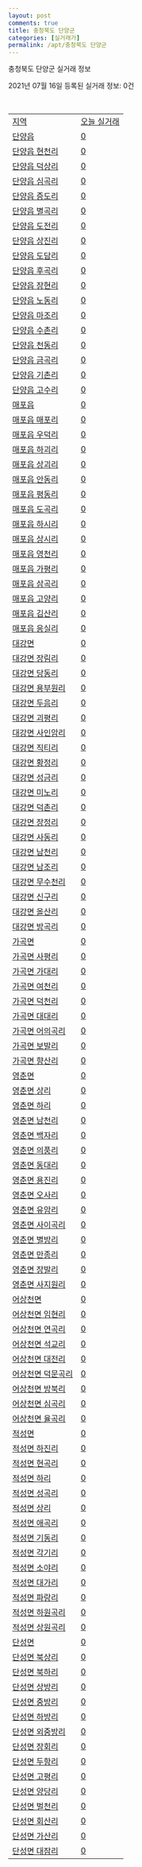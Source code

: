 ```yaml
---
layout: post
comments: true
title: 충청북도 단양군
categories: [실거래가]
permalink: /apt/충청북도 단양군
---
```


충청북도 단양군 실거래 정보

2021년 07월 16일 등록된 실거래 정보: 0건

<script type="text/javascript">
  google.charts.load('current', {'packages':['corechart']});
  google.charts.setOnLoadCallback(drawChart);

  function drawChart() {
    var data = google.visualization.arrayToDataTable([['거래일', '매매', '전월세', '전매'], ['20-07', 10, 8, 0], ['20-08', 7, 2, 0], ['20-09', 11, 2, 0], ['20-10', 10, 3, 0], ['20-11', 12, 2, 0], ['20-12', 12, 2, 0], ['21-01', 16, 2, 6], ['21-02', 13, 5, 60], ['21-03', 22, 5, 13], ['21-04', 15, 3, 8], ['21-05', 15, 0, 3], ['21-06', 24, 1, 0], ['21-07', 7, 0, 0]]);

    var options = {
      title: '최근 1년간 유형별 거래량 추이',
      legend: { position: 'bottom' }
    };

    var chart = new google.visualization.LineChart(document.getElementById('columnchart_material'));
    chart.draw(data, (options));
  }
</script>

<div id="columnchart_material" style="width: 95%; margin-left: -35px"></div>
<br>
<table class="sortable">
  <tr>
    <td><a href="#">지역</a></td>
    <td><a href="#">오늘 실거래</a></td>
  </tr>

  
  <tr class="item">
    <td><a href="충청북도 단양군 단양읍">단양읍</a></td>
    <td><a href="충청북도 단양군 단양읍">0</a></td>
  </tr>
    

  <tr class="item">
    <td><a href="충청북도 단양군 단양읍 현천리">단양읍 현천리</a></td>
    <td><a href="충청북도 단양군 단양읍 현천리">0</a></td>
  </tr>
    

  <tr class="item">
    <td><a href="충청북도 단양군 단양읍 덕상리">단양읍 덕상리</a></td>
    <td><a href="충청북도 단양군 단양읍 덕상리">0</a></td>
  </tr>
    

  <tr class="item">
    <td><a href="충청북도 단양군 단양읍 심곡리">단양읍 심곡리</a></td>
    <td><a href="충청북도 단양군 단양읍 심곡리">0</a></td>
  </tr>
    

  <tr class="item">
    <td><a href="충청북도 단양군 단양읍 증도리">단양읍 증도리</a></td>
    <td><a href="충청북도 단양군 단양읍 증도리">0</a></td>
  </tr>
    

  <tr class="item">
    <td><a href="충청북도 단양군 단양읍 별곡리">단양읍 별곡리</a></td>
    <td><a href="충청북도 단양군 단양읍 별곡리">0</a></td>
  </tr>
    

  <tr class="item">
    <td><a href="충청북도 단양군 단양읍 도전리">단양읍 도전리</a></td>
    <td><a href="충청북도 단양군 단양읍 도전리">0</a></td>
  </tr>
    

  <tr class="item">
    <td><a href="충청북도 단양군 단양읍 상진리">단양읍 상진리</a></td>
    <td><a href="충청북도 단양군 단양읍 상진리">0</a></td>
  </tr>
    

  <tr class="item">
    <td><a href="충청북도 단양군 단양읍 도담리">단양읍 도담리</a></td>
    <td><a href="충청북도 단양군 단양읍 도담리">0</a></td>
  </tr>
    

  <tr class="item">
    <td><a href="충청북도 단양군 단양읍 후곡리">단양읍 후곡리</a></td>
    <td><a href="충청북도 단양군 단양읍 후곡리">0</a></td>
  </tr>
    

  <tr class="item">
    <td><a href="충청북도 단양군 단양읍 장현리">단양읍 장현리</a></td>
    <td><a href="충청북도 단양군 단양읍 장현리">0</a></td>
  </tr>
    

  <tr class="item">
    <td><a href="충청북도 단양군 단양읍 노동리">단양읍 노동리</a></td>
    <td><a href="충청북도 단양군 단양읍 노동리">0</a></td>
  </tr>
    

  <tr class="item">
    <td><a href="충청북도 단양군 단양읍 마조리">단양읍 마조리</a></td>
    <td><a href="충청북도 단양군 단양읍 마조리">0</a></td>
  </tr>
    

  <tr class="item">
    <td><a href="충청북도 단양군 단양읍 수촌리">단양읍 수촌리</a></td>
    <td><a href="충청북도 단양군 단양읍 수촌리">0</a></td>
  </tr>
    

  <tr class="item">
    <td><a href="충청북도 단양군 단양읍 천동리">단양읍 천동리</a></td>
    <td><a href="충청북도 단양군 단양읍 천동리">0</a></td>
  </tr>
    

  <tr class="item">
    <td><a href="충청북도 단양군 단양읍 금곡리">단양읍 금곡리</a></td>
    <td><a href="충청북도 단양군 단양읍 금곡리">0</a></td>
  </tr>
    

  <tr class="item">
    <td><a href="충청북도 단양군 단양읍 기촌리">단양읍 기촌리</a></td>
    <td><a href="충청북도 단양군 단양읍 기촌리">0</a></td>
  </tr>
    

  <tr class="item">
    <td><a href="충청북도 단양군 단양읍 고수리">단양읍 고수리</a></td>
    <td><a href="충청북도 단양군 단양읍 고수리">0</a></td>
  </tr>
    

  <tr class="item">
    <td><a href="충청북도 단양군 매포읍">매포읍</a></td>
    <td><a href="충청북도 단양군 매포읍">0</a></td>
  </tr>
    

  <tr class="item">
    <td><a href="충청북도 단양군 매포읍 매포리">매포읍 매포리</a></td>
    <td><a href="충청북도 단양군 매포읍 매포리">0</a></td>
  </tr>
    

  <tr class="item">
    <td><a href="충청북도 단양군 매포읍 우덕리">매포읍 우덕리</a></td>
    <td><a href="충청북도 단양군 매포읍 우덕리">0</a></td>
  </tr>
    

  <tr class="item">
    <td><a href="충청북도 단양군 매포읍 하괴리">매포읍 하괴리</a></td>
    <td><a href="충청북도 단양군 매포읍 하괴리">0</a></td>
  </tr>
    

  <tr class="item">
    <td><a href="충청북도 단양군 매포읍 상괴리">매포읍 상괴리</a></td>
    <td><a href="충청북도 단양군 매포읍 상괴리">0</a></td>
  </tr>
    

  <tr class="item">
    <td><a href="충청북도 단양군 매포읍 안동리">매포읍 안동리</a></td>
    <td><a href="충청북도 단양군 매포읍 안동리">0</a></td>
  </tr>
    

  <tr class="item">
    <td><a href="충청북도 단양군 매포읍 평동리">매포읍 평동리</a></td>
    <td><a href="충청북도 단양군 매포읍 평동리">0</a></td>
  </tr>
    

  <tr class="item">
    <td><a href="충청북도 단양군 매포읍 도곡리">매포읍 도곡리</a></td>
    <td><a href="충청북도 단양군 매포읍 도곡리">0</a></td>
  </tr>
    

  <tr class="item">
    <td><a href="충청북도 단양군 매포읍 하시리">매포읍 하시리</a></td>
    <td><a href="충청북도 단양군 매포읍 하시리">0</a></td>
  </tr>
    

  <tr class="item">
    <td><a href="충청북도 단양군 매포읍 상시리">매포읍 상시리</a></td>
    <td><a href="충청북도 단양군 매포읍 상시리">0</a></td>
  </tr>
    

  <tr class="item">
    <td><a href="충청북도 단양군 매포읍 영천리">매포읍 영천리</a></td>
    <td><a href="충청북도 단양군 매포읍 영천리">0</a></td>
  </tr>
    

  <tr class="item">
    <td><a href="충청북도 단양군 매포읍 가평리">매포읍 가평리</a></td>
    <td><a href="충청북도 단양군 매포읍 가평리">0</a></td>
  </tr>
    

  <tr class="item">
    <td><a href="충청북도 단양군 매포읍 삼곡리">매포읍 삼곡리</a></td>
    <td><a href="충청북도 단양군 매포읍 삼곡리">0</a></td>
  </tr>
    

  <tr class="item">
    <td><a href="충청북도 단양군 매포읍 고양리">매포읍 고양리</a></td>
    <td><a href="충청북도 단양군 매포읍 고양리">0</a></td>
  </tr>
    

  <tr class="item">
    <td><a href="충청북도 단양군 매포읍 김산리">매포읍 김산리</a></td>
    <td><a href="충청북도 단양군 매포읍 김산리">0</a></td>
  </tr>
    

  <tr class="item">
    <td><a href="충청북도 단양군 매포읍 응실리">매포읍 응실리</a></td>
    <td><a href="충청북도 단양군 매포읍 응실리">0</a></td>
  </tr>
    

  <tr class="item">
    <td><a href="충청북도 단양군 대강면">대강면</a></td>
    <td><a href="충청북도 단양군 대강면">0</a></td>
  </tr>
    

  <tr class="item">
    <td><a href="충청북도 단양군 대강면 장림리">대강면 장림리</a></td>
    <td><a href="충청북도 단양군 대강면 장림리">0</a></td>
  </tr>
    

  <tr class="item">
    <td><a href="충청북도 단양군 대강면 당동리">대강면 당동리</a></td>
    <td><a href="충청북도 단양군 대강면 당동리">0</a></td>
  </tr>
    

  <tr class="item">
    <td><a href="충청북도 단양군 대강면 용부원리">대강면 용부원리</a></td>
    <td><a href="충청북도 단양군 대강면 용부원리">0</a></td>
  </tr>
    

  <tr class="item">
    <td><a href="충청북도 단양군 대강면 두음리">대강면 두음리</a></td>
    <td><a href="충청북도 단양군 대강면 두음리">0</a></td>
  </tr>
    

  <tr class="item">
    <td><a href="충청북도 단양군 대강면 괴평리">대강면 괴평리</a></td>
    <td><a href="충청북도 단양군 대강면 괴평리">0</a></td>
  </tr>
    

  <tr class="item">
    <td><a href="충청북도 단양군 대강면 사인암리">대강면 사인암리</a></td>
    <td><a href="충청북도 단양군 대강면 사인암리">0</a></td>
  </tr>
    

  <tr class="item">
    <td><a href="충청북도 단양군 대강면 직티리">대강면 직티리</a></td>
    <td><a href="충청북도 단양군 대강면 직티리">0</a></td>
  </tr>
    

  <tr class="item">
    <td><a href="충청북도 단양군 대강면 황정리">대강면 황정리</a></td>
    <td><a href="충청북도 단양군 대강면 황정리">0</a></td>
  </tr>
    

  <tr class="item">
    <td><a href="충청북도 단양군 대강면 성금리">대강면 성금리</a></td>
    <td><a href="충청북도 단양군 대강면 성금리">0</a></td>
  </tr>
    

  <tr class="item">
    <td><a href="충청북도 단양군 대강면 미노리">대강면 미노리</a></td>
    <td><a href="충청북도 단양군 대강면 미노리">0</a></td>
  </tr>
    

  <tr class="item">
    <td><a href="충청북도 단양군 대강면 덕촌리">대강면 덕촌리</a></td>
    <td><a href="충청북도 단양군 대강면 덕촌리">0</a></td>
  </tr>
    

  <tr class="item">
    <td><a href="충청북도 단양군 대강면 장정리">대강면 장정리</a></td>
    <td><a href="충청북도 단양군 대강면 장정리">0</a></td>
  </tr>
    

  <tr class="item">
    <td><a href="충청북도 단양군 대강면 사동리">대강면 사동리</a></td>
    <td><a href="충청북도 단양군 대강면 사동리">0</a></td>
  </tr>
    

  <tr class="item">
    <td><a href="충청북도 단양군 대강면 남천리">대강면 남천리</a></td>
    <td><a href="충청북도 단양군 대강면 남천리">0</a></td>
  </tr>
    

  <tr class="item">
    <td><a href="충청북도 단양군 대강면 남조리">대강면 남조리</a></td>
    <td><a href="충청북도 단양군 대강면 남조리">0</a></td>
  </tr>
    

  <tr class="item">
    <td><a href="충청북도 단양군 대강면 무수천리">대강면 무수천리</a></td>
    <td><a href="충청북도 단양군 대강면 무수천리">0</a></td>
  </tr>
    

  <tr class="item">
    <td><a href="충청북도 단양군 대강면 신구리">대강면 신구리</a></td>
    <td><a href="충청북도 단양군 대강면 신구리">0</a></td>
  </tr>
    

  <tr class="item">
    <td><a href="충청북도 단양군 대강면 올산리">대강면 올산리</a></td>
    <td><a href="충청북도 단양군 대강면 올산리">0</a></td>
  </tr>
    

  <tr class="item">
    <td><a href="충청북도 단양군 대강면 방곡리">대강면 방곡리</a></td>
    <td><a href="충청북도 단양군 대강면 방곡리">0</a></td>
  </tr>
    

  <tr class="item">
    <td><a href="충청북도 단양군 가곡면">가곡면</a></td>
    <td><a href="충청북도 단양군 가곡면">0</a></td>
  </tr>
    

  <tr class="item">
    <td><a href="충청북도 단양군 가곡면 사평리">가곡면 사평리</a></td>
    <td><a href="충청북도 단양군 가곡면 사평리">0</a></td>
  </tr>
    

  <tr class="item">
    <td><a href="충청북도 단양군 가곡면 가대리">가곡면 가대리</a></td>
    <td><a href="충청북도 단양군 가곡면 가대리">0</a></td>
  </tr>
    

  <tr class="item">
    <td><a href="충청북도 단양군 가곡면 여천리">가곡면 여천리</a></td>
    <td><a href="충청북도 단양군 가곡면 여천리">0</a></td>
  </tr>
    

  <tr class="item">
    <td><a href="충청북도 단양군 가곡면 덕천리">가곡면 덕천리</a></td>
    <td><a href="충청북도 단양군 가곡면 덕천리">0</a></td>
  </tr>
    

  <tr class="item">
    <td><a href="충청북도 단양군 가곡면 대대리">가곡면 대대리</a></td>
    <td><a href="충청북도 단양군 가곡면 대대리">0</a></td>
  </tr>
    

  <tr class="item">
    <td><a href="충청북도 단양군 가곡면 어의곡리">가곡면 어의곡리</a></td>
    <td><a href="충청북도 단양군 가곡면 어의곡리">0</a></td>
  </tr>
    

  <tr class="item">
    <td><a href="충청북도 단양군 가곡면 보발리">가곡면 보발리</a></td>
    <td><a href="충청북도 단양군 가곡면 보발리">0</a></td>
  </tr>
    

  <tr class="item">
    <td><a href="충청북도 단양군 가곡면 향산리">가곡면 향산리</a></td>
    <td><a href="충청북도 단양군 가곡면 향산리">0</a></td>
  </tr>
    

  <tr class="item">
    <td><a href="충청북도 단양군 영춘면">영춘면</a></td>
    <td><a href="충청북도 단양군 영춘면">0</a></td>
  </tr>
    

  <tr class="item">
    <td><a href="충청북도 단양군 영춘면 상리">영춘면 상리</a></td>
    <td><a href="충청북도 단양군 영춘면 상리">0</a></td>
  </tr>
    

  <tr class="item">
    <td><a href="충청북도 단양군 영춘면 하리">영춘면 하리</a></td>
    <td><a href="충청북도 단양군 영춘면 하리">0</a></td>
  </tr>
    

  <tr class="item">
    <td><a href="충청북도 단양군 영춘면 남천리">영춘면 남천리</a></td>
    <td><a href="충청북도 단양군 영춘면 남천리">0</a></td>
  </tr>
    

  <tr class="item">
    <td><a href="충청북도 단양군 영춘면 백자리">영춘면 백자리</a></td>
    <td><a href="충청북도 단양군 영춘면 백자리">0</a></td>
  </tr>
    

  <tr class="item">
    <td><a href="충청북도 단양군 영춘면 의풍리">영춘면 의풍리</a></td>
    <td><a href="충청북도 단양군 영춘면 의풍리">0</a></td>
  </tr>
    

  <tr class="item">
    <td><a href="충청북도 단양군 영춘면 동대리">영춘면 동대리</a></td>
    <td><a href="충청북도 단양군 영춘면 동대리">0</a></td>
  </tr>
    

  <tr class="item">
    <td><a href="충청북도 단양군 영춘면 용진리">영춘면 용진리</a></td>
    <td><a href="충청북도 단양군 영춘면 용진리">0</a></td>
  </tr>
    

  <tr class="item">
    <td><a href="충청북도 단양군 영춘면 오사리">영춘면 오사리</a></td>
    <td><a href="충청북도 단양군 영춘면 오사리">0</a></td>
  </tr>
    

  <tr class="item">
    <td><a href="충청북도 단양군 영춘면 유암리">영춘면 유암리</a></td>
    <td><a href="충청북도 단양군 영춘면 유암리">0</a></td>
  </tr>
    

  <tr class="item">
    <td><a href="충청북도 단양군 영춘면 사이곡리">영춘면 사이곡리</a></td>
    <td><a href="충청북도 단양군 영춘면 사이곡리">0</a></td>
  </tr>
    

  <tr class="item">
    <td><a href="충청북도 단양군 영춘면 별방리">영춘면 별방리</a></td>
    <td><a href="충청북도 단양군 영춘면 별방리">0</a></td>
  </tr>
    

  <tr class="item">
    <td><a href="충청북도 단양군 영춘면 만종리">영춘면 만종리</a></td>
    <td><a href="충청북도 단양군 영춘면 만종리">0</a></td>
  </tr>
    

  <tr class="item">
    <td><a href="충청북도 단양군 영춘면 장발리">영춘면 장발리</a></td>
    <td><a href="충청북도 단양군 영춘면 장발리">0</a></td>
  </tr>
    

  <tr class="item">
    <td><a href="충청북도 단양군 영춘면 사지원리">영춘면 사지원리</a></td>
    <td><a href="충청북도 단양군 영춘면 사지원리">0</a></td>
  </tr>
    

  <tr class="item">
    <td><a href="충청북도 단양군 어상천면">어상천면</a></td>
    <td><a href="충청북도 단양군 어상천면">0</a></td>
  </tr>
    

  <tr class="item">
    <td><a href="충청북도 단양군 어상천면 임현리">어상천면 임현리</a></td>
    <td><a href="충청북도 단양군 어상천면 임현리">0</a></td>
  </tr>
    

  <tr class="item">
    <td><a href="충청북도 단양군 어상천면 연곡리">어상천면 연곡리</a></td>
    <td><a href="충청북도 단양군 어상천면 연곡리">0</a></td>
  </tr>
    

  <tr class="item">
    <td><a href="충청북도 단양군 어상천면 석교리">어상천면 석교리</a></td>
    <td><a href="충청북도 단양군 어상천면 석교리">0</a></td>
  </tr>
    

  <tr class="item">
    <td><a href="충청북도 단양군 어상천면 대전리">어상천면 대전리</a></td>
    <td><a href="충청북도 단양군 어상천면 대전리">0</a></td>
  </tr>
    

  <tr class="item">
    <td><a href="충청북도 단양군 어상천면 덕문곡리">어상천면 덕문곡리</a></td>
    <td><a href="충청북도 단양군 어상천면 덕문곡리">0</a></td>
  </tr>
    

  <tr class="item">
    <td><a href="충청북도 단양군 어상천면 방북리">어상천면 방북리</a></td>
    <td><a href="충청북도 단양군 어상천면 방북리">0</a></td>
  </tr>
    

  <tr class="item">
    <td><a href="충청북도 단양군 어상천면 심곡리">어상천면 심곡리</a></td>
    <td><a href="충청북도 단양군 어상천면 심곡리">0</a></td>
  </tr>
    

  <tr class="item">
    <td><a href="충청북도 단양군 어상천면 율곡리">어상천면 율곡리</a></td>
    <td><a href="충청북도 단양군 어상천면 율곡리">0</a></td>
  </tr>
    

  <tr class="item">
    <td><a href="충청북도 단양군 적성면">적성면</a></td>
    <td><a href="충청북도 단양군 적성면">0</a></td>
  </tr>
    

  <tr class="item">
    <td><a href="충청북도 단양군 적성면 하진리">적성면 하진리</a></td>
    <td><a href="충청북도 단양군 적성면 하진리">0</a></td>
  </tr>
    

  <tr class="item">
    <td><a href="충청북도 단양군 적성면 현곡리">적성면 현곡리</a></td>
    <td><a href="충청북도 단양군 적성면 현곡리">0</a></td>
  </tr>
    

  <tr class="item">
    <td><a href="충청북도 단양군 적성면 하리">적성면 하리</a></td>
    <td><a href="충청북도 단양군 적성면 하리">0</a></td>
  </tr>
    

  <tr class="item">
    <td><a href="충청북도 단양군 적성면 성곡리">적성면 성곡리</a></td>
    <td><a href="충청북도 단양군 적성면 성곡리">0</a></td>
  </tr>
    

  <tr class="item">
    <td><a href="충청북도 단양군 적성면 상리">적성면 상리</a></td>
    <td><a href="충청북도 단양군 적성면 상리">0</a></td>
  </tr>
    

  <tr class="item">
    <td><a href="충청북도 단양군 적성면 애곡리">적성면 애곡리</a></td>
    <td><a href="충청북도 단양군 적성면 애곡리">0</a></td>
  </tr>
    

  <tr class="item">
    <td><a href="충청북도 단양군 적성면 기동리">적성면 기동리</a></td>
    <td><a href="충청북도 단양군 적성면 기동리">0</a></td>
  </tr>
    

  <tr class="item">
    <td><a href="충청북도 단양군 적성면 각기리">적성면 각기리</a></td>
    <td><a href="충청북도 단양군 적성면 각기리">0</a></td>
  </tr>
    

  <tr class="item">
    <td><a href="충청북도 단양군 적성면 소야리">적성면 소야리</a></td>
    <td><a href="충청북도 단양군 적성면 소야리">0</a></td>
  </tr>
    

  <tr class="item">
    <td><a href="충청북도 단양군 적성면 대가리">적성면 대가리</a></td>
    <td><a href="충청북도 단양군 적성면 대가리">0</a></td>
  </tr>
    

  <tr class="item">
    <td><a href="충청북도 단양군 적성면 파랑리">적성면 파랑리</a></td>
    <td><a href="충청북도 단양군 적성면 파랑리">0</a></td>
  </tr>
    

  <tr class="item">
    <td><a href="충청북도 단양군 적성면 하원곡리">적성면 하원곡리</a></td>
    <td><a href="충청북도 단양군 적성면 하원곡리">0</a></td>
  </tr>
    

  <tr class="item">
    <td><a href="충청북도 단양군 적성면 상원곡리">적성면 상원곡리</a></td>
    <td><a href="충청북도 단양군 적성면 상원곡리">0</a></td>
  </tr>
    

  <tr class="item">
    <td><a href="충청북도 단양군 단성면">단성면</a></td>
    <td><a href="충청북도 단양군 단성면">0</a></td>
  </tr>
    

  <tr class="item">
    <td><a href="충청북도 단양군 단성면 북상리">단성면 북상리</a></td>
    <td><a href="충청북도 단양군 단성면 북상리">0</a></td>
  </tr>
    

  <tr class="item">
    <td><a href="충청북도 단양군 단성면 북하리">단성면 북하리</a></td>
    <td><a href="충청북도 단양군 단성면 북하리">0</a></td>
  </tr>
    

  <tr class="item">
    <td><a href="충청북도 단양군 단성면 상방리">단성면 상방리</a></td>
    <td><a href="충청북도 단양군 단성면 상방리">0</a></td>
  </tr>
    

  <tr class="item">
    <td><a href="충청북도 단양군 단성면 중방리">단성면 중방리</a></td>
    <td><a href="충청북도 단양군 단성면 중방리">0</a></td>
  </tr>
    

  <tr class="item">
    <td><a href="충청북도 단양군 단성면 하방리">단성면 하방리</a></td>
    <td><a href="충청북도 단양군 단성면 하방리">0</a></td>
  </tr>
    

  <tr class="item">
    <td><a href="충청북도 단양군 단성면 외중방리">단성면 외중방리</a></td>
    <td><a href="충청북도 단양군 단성면 외중방리">0</a></td>
  </tr>
    

  <tr class="item">
    <td><a href="충청북도 단양군 단성면 장회리">단성면 장회리</a></td>
    <td><a href="충청북도 단양군 단성면 장회리">0</a></td>
  </tr>
    

  <tr class="item">
    <td><a href="충청북도 단양군 단성면 두항리">단성면 두항리</a></td>
    <td><a href="충청북도 단양군 단성면 두항리">0</a></td>
  </tr>
    

  <tr class="item">
    <td><a href="충청북도 단양군 단성면 고평리">단성면 고평리</a></td>
    <td><a href="충청북도 단양군 단성면 고평리">0</a></td>
  </tr>
    

  <tr class="item">
    <td><a href="충청북도 단양군 단성면 양당리">단성면 양당리</a></td>
    <td><a href="충청북도 단양군 단성면 양당리">0</a></td>
  </tr>
    

  <tr class="item">
    <td><a href="충청북도 단양군 단성면 벌천리">단성면 벌천리</a></td>
    <td><a href="충청북도 단양군 단성면 벌천리">0</a></td>
  </tr>
    

  <tr class="item">
    <td><a href="충청북도 단양군 단성면 회산리">단성면 회산리</a></td>
    <td><a href="충청북도 단양군 단성면 회산리">0</a></td>
  </tr>
    

  <tr class="item">
    <td><a href="충청북도 단양군 단성면 가산리">단성면 가산리</a></td>
    <td><a href="충청북도 단양군 단성면 가산리">0</a></td>
  </tr>
    

  <tr class="item">
    <td><a href="충청북도 단양군 단성면 대잠리">단성면 대잠리</a></td>
    <td><a href="충청북도 단양군 단성면 대잠리">0</a></td>
  </tr>
    


</table>


    